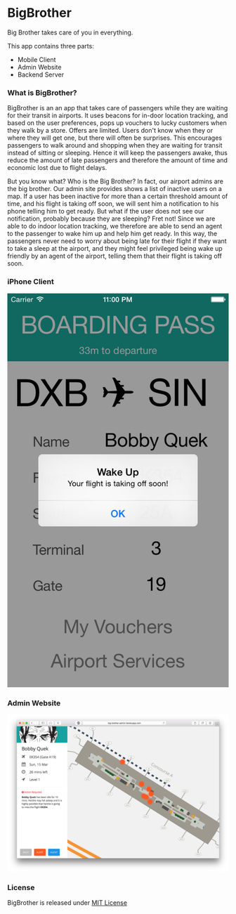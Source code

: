 # BigBrother
Big Brother takes care of you in everything. 


This app contains three parts:
* Mobile Client
* Admin Website
* Backend Server


### What is BigBrother?
BigBrother is an an app that takes care of passengers while they are waiting for their transit in airports. 
It uses beacons for in-door location tracking, and based on the user preferences, pops up vouchers to lucky customers when they walk by a store. Offers are limited. Users don't know when they or where they will get one, but there will often be surprises. This encourages passengers to walk around and shopping when they are waiting for transit instead of sitting or sleeping. Hence it will keep the passengers awake, thus reduce the amount of late passengers and therefore the amount of time and economic lost due to flight delays. 

But you know what? Who is the Big Brother? In fact, our airport admins are the big brother. Our admin site provides shows a list of inactive users on a map. If a user has been inactive for more than a certain threshold amount of time, and his flight is taking off soon, we will sent him a notification to his phone telling him to get ready. But what if the user does not see our notification, probably because they are sleeping? Fret not! Since we are able to do indoor location tracking, we therefore are able to send an agent to the passenger to wake him up and help him get ready. In this way, the passengers never need to worry about being late for their flight if they want to take a sleep at the airport, and they might feel privileged being wake up friendly by an agent of the airport, telling them that their flight is taking off soon. 


### iPhone Client
![iphone_screenshot](ios_screenshot.png)

### Admin Website
![admin_screenshot](admin_screenshot.png)

### License
BigBrother is released under [MIT License](http://www.opensource.org/licenses/MIT)
